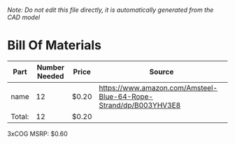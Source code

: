 ###### Note: Do not edit this file directly, it is automatically generated from the CAD model 
# Bill Of Materials 
 |Part|Number Needed|Price|Source| 
 |----|----------|-----|-----|
|name|12|$0.20|https://www.amazon.com/Amsteel-Blue-64-Rope-Strand/dp/B003YHV3E8|
|Total: |12|$0.20| |

 3xCOG MSRP: $0.60